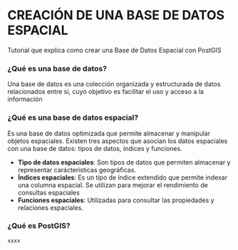 # CREACIÓN DE UNA BASE DE DATOS ESPACIAL
<p>Tutorial que explica como crear una Base de Datos Espacial con PostGIS</p>

### ¿Qué es una base de datos?
<p> Una base de datos es una colección organizada y estructurada de datos relacionados entre sí, cuyo objetivo es facilitar el uso y acceso a la información</p>

### ¿Qué es una base de datos espacial?
<p>Es una base de datos optimizada que permite almacenar y manipular objetos espaciales. Existen tres aspectos que asocian los datos espaciales con una base de datos: tipos de datos, índices y funciones.</p>

* **Tipo de datos espaciales**: Son tipos de datos que permiten almacenar y representar carácteristicas geográficas.
* **Índices espaciales**: Es un tipo de índice extendido que permite indexar una columna espacial. Se utilizan para mejorar el rendimiento de consultas espaciales
* **Funciones espaciales**: Utilizadas para consultar las propiedades y relaciones espaciales.

### ¿Qué es PostGIS?
`xxxx`
